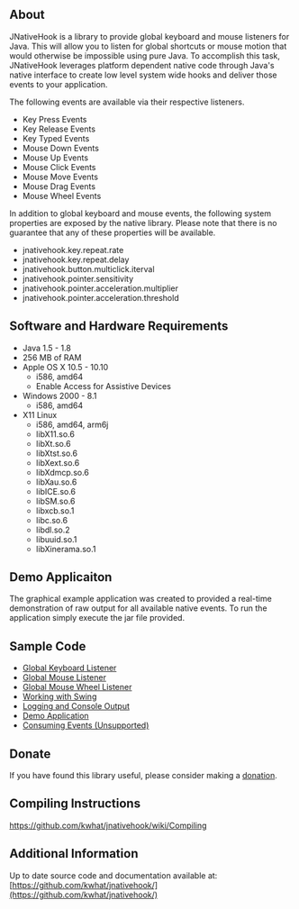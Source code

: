## About
JNativeHook is a library to provide global keyboard and mouse listeners for
Java.  This will allow you to listen for global shortcuts or mouse motion that
would otherwise be impossible using pure Java.  To accomplish this task,
JNativeHook leverages platform dependent native code through Java's native
interface to create low level system wide hooks and deliver those events to
your application.

The following events are available via their respective listeners.
* Key Press Events
* Key Release Events
* Key Typed Events
* Mouse Down Events
* Mouse Up Events
* Mouse Click Events
* Mouse Move Events
* Mouse Drag Events
* Mouse Wheel Events

In addition to global keyboard and mouse events, the following system
properties are exposed by the native library.  Please note that there is no
guarantee that any of these properties will be available.
* jnativehook.key.repeat.rate
* jnativehook.key.repeat.delay
* jnativehook.button.multiclick.iterval
* jnativehook.pointer.sensitivity
* jnativehook.pointer.acceleration.multiplier
* jnativehook.pointer.acceleration.threshold

## Software and Hardware Requirements
* Java 1.5 - 1.8
* 256 MB of RAM
* Apple OS X 10.5 - 10.10
  * i586, amd64
  * Enable Access for Assistive Devices
* Windows 2000 - 8.1
  * i586, amd64
* X11 Linux
  * i586, amd64, arm6j
  * libX11.so.6
  * libXt.so.6
  * libXtst.so.6
  * libXext.so.6
  * libXdmcp.so.6
  * libXau.so.6
  * libICE.so.6
  * libSM.so.6
  * libxcb.so.1
  * libc.so.6
  * libdl.so.2
  * libuuid.so.1
  * libXinerama.so.1

## Demo Applicaiton
The graphical example application was created to provided a real-time
demonstration of raw output for all available native events.  To run the
application simply execute the jar file provided.

## Sample Code
* [Global Keyboard Listener](https://github.com/kwhat/jnativehook/wiki/Usage#global-keyboard-listener)
* [Global Mouse Listener](https://github.com/kwhat/jnativehook/wiki/Usage#global-mouse-listener)
* [Global Mouse Wheel Listener](https://github.com/kwhat/jnativehook/wiki/Usage#global-mouse-wheel-listener)
* [Working with Swing](https://github.com/kwhat/jnativehook/wiki/Usage#working-with-swing)
* [Logging and Console Output](https://github.com/kwhat/jnativehook/wiki/Usage#logging-and-console-output)
* [Demo Application](https://github.com/kwhat/jnativehook/wiki/Usage#demo-application)
* [Consuming Events (Unsupported)](https://github.com/kwhat/jnativehook/wiki/Usage#consuming-events-unsupported)

## Donate
If you have found this library useful, please consider making a [donation](https://github.com/kwhat/jnativehook/wiki/Donate).

## Compiling Instructions
https://github.com/kwhat/jnativehook/wiki/Compiling

## Additional Information
Up to date source code and documentation available at:
[https://github.com/kwhat/jnativehook/](https://github.com/kwhat/jnativehook/)
